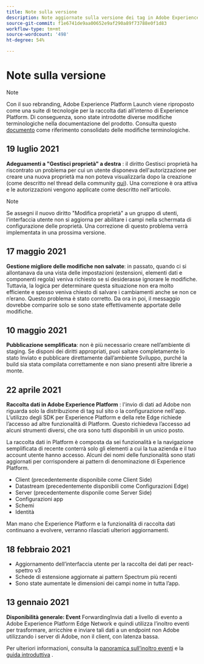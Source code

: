 ```yaml
---
title: Note sulla versione
description: Note aggiornate sulla versione dei tag in Adobe Experience Platform.
source-git-commit: f1e6741de9aa00652e9af290a89f73788e0f1d83
workflow-type: tm+mt
source-wordcount: '498'
ht-degree: 54%

---
```


# Note sulla versione

>[!NOTE]
>
>Con il suo rebranding, Adobe Experience Platform Launch viene riproposto come una suite di tecnologie per la raccolta dati all’interno di Experience Platform. Di conseguenza, sono state introdotte diverse modifiche terminologiche nella documentazione del prodotto. Consulta questo [documento](../term-updates.md) come riferimento consolidato delle modifiche terminologiche.

## 19 luglio 2021

**Adeguamenti a &quot;Gestisci proprietà&quot; a destra** : il diritto Gestisci proprietà ha riscontrato un problema per cui un utente disponeva dell&#39;autorizzazione per creare una nuova proprietà ma non poteva visualizzarla dopo la creazione (come descritto nel thread della community  [qui](https://experienceleaguecommunities.adobe.com/t5/adobe-experience-platform-launch/technical-advisory-adjustments-to-the-manage-properties/ba-p/399176)). Una correzione è ora attiva e le autorizzazioni vengono applicate come descritto nell&#39;articolo.

>[!NOTE]
>
>Se assegni il nuovo diritto &quot;Modifica proprietà&quot; a un gruppo di utenti, l’interfaccia utente non si aggiorna per abilitare i campi nella schermata di configurazione delle proprietà. Una correzione di questo problema verrà implementata in una prossima versione.

## 17 maggio 2021

**Gestione migliore delle modifiche non salvate**: in passato, quando ci si allontanava da una vista delle impostazioni (estensioni, elementi dati e componenti regola) veniva richiesto se si desiderasse ignorare le modifiche. Tuttavia, la logica per determinare questa situazione non era molto efficiente e spesso veniva chiesto di salvare i cambiamenti anche se non ce n’erano. Questo problema è stato corretto. Da ora in poi, il messaggio dovrebbe comparire solo se sono state effettivamente apportate delle modifiche.

## 10 maggio 2021

**Pubblicazione semplificata**: non è più necessario creare nell’ambiente di staging. Se disponi dei diritti appropriati, puoi saltare completamente lo stato Inviato e pubblicare direttamente dall’ambiente Sviluppo, purché la build sia stata compilata correttamente e non siano presenti altre librerie a monte.

## 22 aprile 2021

**Raccolta dati in Adobe Experience Platform** : l&#39;invio di dati ad Adobe non riguarda solo la distribuzione di tag sul sito o la configurazione nell&#39;app.  L’utilizzo degli SDK per Experience Platform e della rete Edge richiede l’accesso ad altre funzionalità di Platform. Questo richiedeva l’accesso ad alcuni strumenti diversi, che ora sono tutti disponibili in un unico posto.

La raccolta dati in Platform è composta da sei funzionalità e la navigazione semplificata di recente conterrà solo gli elementi a cui la tua azienda e il tuo account utente hanno accesso.  Alcuni dei nomi delle funzionalità sono stati aggiornati per corrispondere ai pattern di denominazione di Experience Platform.

* Client (precedentemente disponibile come Client Side)
* Datastream (precedentemente disponibili come Configurazioni Edge)
* Server (precedentemente disponile come Server Side)
* Configurazioni app
* Schemi
* Identità

Man mano che Experience Platform e la funzionalità di raccolta dati continuano a evolvere, verranno rilasciati ulteriori aggiornamenti.

## 18 febbraio 2021

* Aggiornamento dell’interfaccia utente per la raccolta dei dati per react-spettro v3
* Schede di estensione aggiornate ai pattern Spectrum più recenti
* Sono state aumentate le dimensioni dei campi nome in tutta l’app.

## 13 gennaio 2021

**Disponibilità generale: Event** ForwardingInvia dati a livello di evento a Adobe Experience Platform Edge Network e quindi utilizza l’inoltro eventi per trasformare, arricchire e inviare tali dati a un endpoint non Adobe utilizzando i server di Adobe, non il client, con latenza bassa.

Per ulteriori informazioni, consulta la [panoramica sull’inoltro eventi](../ui/event-forwarding/overview.md) e la [guida introduttiva](../ui/event-forwarding/getting-started.md) .
